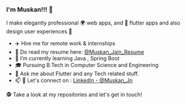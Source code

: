 ### I'm Muskan!!! 👋
I make elegantly professional 🌍 web apps, and 📱 flutter apps  and also design user experiences 🎨

- ✈️ Hire me for remote work & internships
- 💼 Do read my resume here: [@Muskan_Jain_Resume](https://drive.google.com/file/d/1dyAKboa8Fjm_mmiISoJeBh0CVTA33P8v/view?usp=sharing)
- 🌱 I’m currently learning Java , Spring Boot
- 🎓 Pursuing B.Tech in Computer Science and Engineering
- 💬 Ask me about Flutter and any Tech related stuff.
- 📫 🎉 Let's connect on : [LinkedIn - @Muskan_Jn](https://www.linkedin.com/in/muskan-jain-116a441a6/)

🕵 Take a look at my repositories and let's get in touch!
